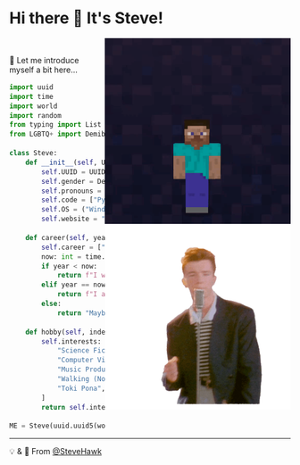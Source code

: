 # Hi there 👋 It's Steve!

<img width="333" align="right" src="https://raw.githubusercontent.com/SteveHawk/SteveHawk/master/steve.gif"><br>
<img width="333" align="right" src="https://raw.githubusercontent.com/SteveHawk/SteveHawk/master/rick.gif">

🐍 Let me introduce myself a bit here...

```python
import uuid
import time
import world
import random
from typing import List
from LGBTQ+ import Demiboy

class Steve:
    def __init__(self, UUID: uuid.UUID) -> None:
        self.UUID = UUID
        self.gender = Demiboy()
        self.pronouns = {"He", "Him"}
        self.code = ["Python", "Golang", "C/C++", "Java"]
        self.OS = ("Windows", "Linux", "Android")
        self.website = "https://stevehawk.tk"

    def career(self, year: int) -> str:
        self.career = ["Student", "CV Engineer"]
        now: int = time.localtime()[0]
        if year < now:
            return f"I was a {self.career[0]}."
        elif year == now:
            return f"I am a {self.career[1]} now."
        else:
            return "Maybe I'll become a musician in the future!"

    def hobby(self, index: int = random.randint(0, 69)) -> str:
        self.interests: List[str] = [
            "Science Fiction", "AI/Machine Learning", "Chemistry",
            "Computer Vision", "Computer Music", "Astronomy",
            "Music Production", "Software Defined Radio",
            "Walking (Not Running!)", "Japanese", "Origami",
            "Toki Pona", "Ping Pong", "Not Tetris 2"
        ]
        return self.interests[index % len(self.interests)]

ME = Steve(uuid.uuid5(world.UUID, "SteveHawk"))
```

---

💡 & 💖 From [@SteveHawk](https://github.com/SteveHawk)
